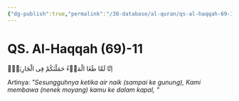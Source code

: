 ```yaml
---
{"dg-publish":true,"permalink":"/30-database/al-quran/qs-al-haqqah-69-11/"}
---
```



# QS. Al-Haqqah (69)-11
اِنَّا لَمَّا طَغَا الْمَاۤءُ حَمَلْنٰكُمْ فِى الْجَارِيَةِۙ

Artinya: *"Sesungguhnya ketika air naik (sampai ke gunung), Kami membawa (nenek moyang) kamu ke dalam kapal, "*
